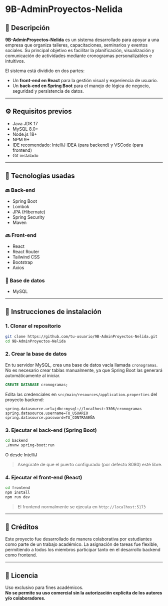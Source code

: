 # 9B-AdminProyectos-Nelida

## 📘 Descripción

**9B-AdminProyectos-Nelida** es un sistema desarrollado para apoyar a una empresa que organiza talleres, capacitaciones, seminarios y eventos sociales. Su principal objetivo es facilitar la planificación, visualización y comunicación de actividades mediante cronogramas personalizables e intuitivos.

El sistema está dividido en dos partes:  
- Un **front-end en React** para la gestión visual y experiencia de usuario.  
- Un **back-end en Spring Boot** para el manejo de lógica de negocio, seguridad y persistencia de datos.

---

## ⚙️ Requisitos previos

- Java JDK 17  
- MySQL 8.0+  
- Node.js 18+  
- NPM 9+  
- IDE recomendado: IntelliJ IDEA (para backend) y VSCode (para frontend)  
- Git instalado

---

## 🧰 Tecnologías usadas

### 🔙 Back-end
- Spring Boot  
- Lombok  
- JPA (Hibernate)  
- Spring Security  
- Maven

### 🔜 Front-end
- React  
- React Router  
- Tailwind CSS  
- Bootstrap  
- Axios

### 💾 Base de datos
- MySQL

---

## 🚀 Instrucciones de instalación

### 1. Clonar el repositorio

```bash
git clone https://github.com/tu-usuario/9B-AdminProyectos-Nelida.git
cd 9B-AdminProyectos-Nelida
```

### 2. Crear la base de datos

En tu servidor MySQL, crea una base de datos vacía llamada `cronogramas`. No es necesario crear tablas manualmente, ya que Spring Boot las generará automáticamente al iniciar.

```sql
CREATE DATABASE cronogramas;
```

Edita las credenciales en `src/main/resources/application.properties` del proyecto backend:

```properties
spring.datasource.url=jdbc:mysql://localhost:3306/cronogramas
spring.datasource.username=TU_USUARIO
spring.datasource.password=TU_CONTRASEÑA
```

### 3. Ejecutar el back-end (Spring Boot)

```bash
cd backend
./mvnw spring-boot:run
```
O desde IntelliJ

> Asegúrate de que el puerto configurado (por defecto 8080) esté libre.

### 4. Ejecutar el front-end (React)

```bash
cd frontend
npm install
npm run dev
```

> El frontend normalmente se ejecuta en `http://localhost:5173`

---

## 👥 Créditos

Este proyecto fue desarrollado de manera colaborativa por estudiantes como parte de un trabajo académico. La asignación de tareas fue flexible, permitiendo a todos los miembros participar tanto en el desarrollo backend como frontend.

---

## 📄 Licencia

Uso exclusivo para fines académicos.  
**No se permite su uso comercial sin la autorización explícita de los autores y/o colaboradores.**
